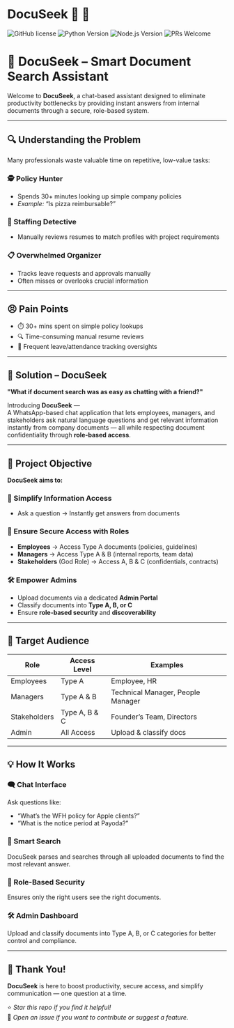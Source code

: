 # DocuSeek :mag_right: :rocket:

![GitHub license](https://img.shields.io/badge/license-MIT-blue.svg)
![Python Version](https://img.shields.io/badge/python-3.8%2B-blue)
![Node.js Version](https://img.shields.io/badge/node.js-14%2B-green)
![PRs Welcome](https://img.shields.io/badge/PRs-welcome-brightgreen.svg)

# 📄 DocuSeek – Smart Document Search Assistant

Welcome to **DocuSeek**, a chat-based assistant designed to eliminate productivity bottlenecks by providing instant answers from internal documents through a secure, role-based system.

---

## 🔍 Understanding the Problem

Many professionals waste valuable time on repetitive, low-value tasks:

### 🕵️ Policy Hunter
- Spends 30+ minutes looking up simple company policies  
- *Example:* “Is pizza reimbursable?”

### 💼 Staffing Detective
- Manually reviews resumes to match profiles with project requirements

### 📋 Overwhelmed Organizer
- Tracks leave requests and approvals manually  
- Often misses or overlooks crucial information

---

## 😣 Pain Points
- ⏱️ 30+ mins spent on simple policy lookups  
- 🔍 Time-consuming manual resume reviews  
- 📅 Frequent leave/attendance tracking oversights  

---

## 🚀 Solution – DocuSeek

**"What if document search was as easy as chatting with a friend?"**

Introducing **DocuSeek** —  
A WhatsApp-based chat application that lets employees, managers, and stakeholders ask natural language questions and get relevant information instantly from company documents — all while respecting document confidentiality through **role-based access**.

---

## 🎯 Project Objective

**DocuSeek aims to:**

### 🔎 Simplify Information Access
- Ask a question → Instantly get answers from documents

### 🔐 Ensure Secure Access with Roles
- **Employees** → Access Type A documents (policies, guidelines)  
- **Managers** → Access Type A & B (internal reports, team data)  
- **Stakeholders** (God Role) → Access A, B & C (confidentials, contracts)

### 🛠️ Empower Admins
- Upload documents via a dedicated **Admin Portal**  
- Classify documents into **Type A, B, or C**  
- Ensure **role-based security** and **discoverability**

---

## 👥 Target Audience

| Role         | Access Level     | Examples                        |
|--------------|------------------|---------------------------------|
| Employees    | Type A           | Employee, HR                    |
| Managers     | Type A & B       | Technical Manager, People Manager |
| Stakeholders | Type A, B & C    | Founder’s Team, Directors       |
| Admin        | All Access       | Upload & classify docs          |

---

## 💡 How It Works

### 🗨️ Chat Interface
Ask questions like:  
- “What’s the WFH policy for Apple clients?”  
- “What is the notice period at Payoda?”

### 🧠 Smart Search
DocuSeek parses and searches through all uploaded documents to find the most relevant answer.

### 🔐 Role-Based Security
Ensures only the right users see the right documents.

### 🛠️ Admin Dashboard
Upload and classify documents into Type A, B, or C categories for better control and compliance.

---

## 🏁 Thank You!
**DocuSeek** is here to boost productivity, secure access, and simplify communication — one question at a time.

⭐ *Star this repo if you find it helpful!*  
🔧 *Open an issue if you want to contribute or suggest a feature.*
